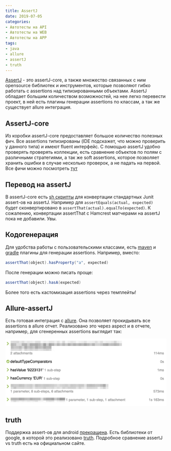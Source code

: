 ```yaml
---
title: AssertJ
date: 2019-07-05
categories:
- Автотесты на API
- Автотесты на WEB
- Автотесты на APP
tags:
- java
- allure
- assertJ
- truth
---
```

[AssertJ](http://joel-costigliola.github.io/assertj/) - это assertJ-core, а также множество связанных с ним opensource библиотек и инструментов, которые позволяют гибко работать с assertions над типизированными объектами. AssertJ обладает большим количеством возможностей, на нее легко перевести проект, в ней есть плагины генерации assertions по классам, а так же существует allure интеграция.

## AssertJ-core
Из коробки assertJ-core предоставляет большое количество полезных фич. Все assertions типизированы (IDE подскажет, что можно проверить у данного типа) и имеют fluent интерфейс. С помощью assertJ удобно проверять проверять коллекции, есть сравнение объектов по полям с различными стратегиями, а так же soft assertions, которое позволяет хранить ошибки в случае несколько проверок, а не падать на первой.
 Все фичи можно посмотреть [тут](https://joel-costigliola.github.io/assertj/assertj-core-features-highlight.html)

## Перевод на assertJ
В assertJ-core есть [sh скрипты](https://github.com/joel-costigliola/assertj-core/tree/master/src/main/scripts) для конвертации стандартных Junit assert-ов на assertJ.
Например для ```assertEquals(actual, expected)``` будет сконвертировано в ```assertThat(actual).equalTo(expected)```.
К сожалению, конвертации assertThat с Hamcrest матчерами на assertJ пока не добавили. Увы.

## Кодогенерация
Для удобства работы с пользовательскими классами, есть [maven](https://github.com/joel-costigliola/assertj-assertions-generator-maven-plugin) и [gradle](https://github.com/assertj/assertj-generator-gradle-plugin) плагины для генерации assertions.
Например, вместо:
```java
assertThat(object).hasProperty("a", expected)
```

После генерации можно писать проще:
```java
assertThat(object).hasA(expected)
```
Более того есть кастомизация assertions через темплейты!

## Allure-assertJ
Есть готовая интеграция с [allure](https://github.com/allure-framework/allure-java). Она позволяет прокидывать все assertions в allure отчет. Реализовано это через aspect и в отчете, например, для сгенеренных assertions выглядит так:

![Alt text](/images/2019-07-05-allure-assertj.jpg)

## truth
Поддержка assert-ов для android [прекращена](https://github.com/square/assertj-android). Есть библиотеки от google, в которой это реализовано [truth](https://truth.dev/). Подробное сравнение assertJ vs truth есть на официальном сайте.
